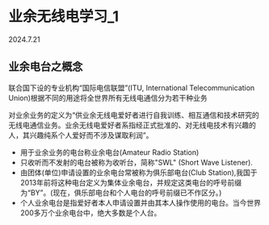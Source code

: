 # 业余无线电学习_1

2024.7.21

## 业余电台之概念

联合国下设的专业机构“国际电信联盟”(ITU, International Telecommunication Union)根据不同的用途将全世界所有无线电通信分为若干种业务

对业余业务的定义为“供业余无线电爱好者进行自我训练、相互通信和技术研究的无线电通信业务。业余无线电爱好者系指经正式批准的、对无线电技术有兴趣的人，其兴趣纯系个人爱好而不涉及谋取利润”。

- 用于业余业务的电台称业余电台(Amateur Radio Station)
- 只收听而不发射的电台被称为收听台，简称"SWL" (Short Wave Listener).
- 由团体(单位)申请设置的业余电台常被称为俱乐部电台(Club Station),我国于2013年前将这种电台定义为集体业余电台，并规定这类电台的呼号前缀为“BY”。(现在，俱乐部电台和个人电台的呼号前缀已不作区分。)
- 个人业余电台是指爱好者本人申请设置并由其本人操作使用的电台。当今世界200多万个业余电台中，绝大多数是个人台。


